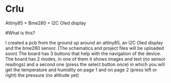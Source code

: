 # CrIu
Attiny85 + Bme280 + I2C Oled display

#What is this?

I created a pcb from the ground up around an attiny85, an I2C Oled display and the bme280 sensor. (The schematics and project files will be uploaded soon)
The board has 3 buttons that help with the navigation of the device. The board has 2 modes, in one of them it shows images and text (no sensor readings) and a second one (press the select button once) in which you will get the temperature and humidity on page 1 and on page 2 (press left or right) the pressure (no altitude yet)

